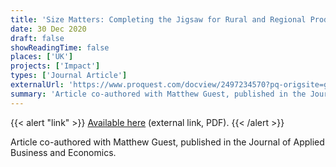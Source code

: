 ```yaml
---
title: 'Size Matters: Completing the Jigsaw for Rural and Regional Productivity'
date: 30 Dec 2020
draft: false
showReadingTime: false
places: ['UK']
projects: ['Impact']
types: ['Journal Article']
externalUrl: 'https://www.proquest.com/docview/2497234570?pq-origsite=gscholar&fromopenview=true'
summary: 'Article co-authored with Matthew Guest, published in the Journal of Applied Business and Economics.'
---
```


{{< alert "link" >}}
[Available here](https://www.proquest.com/docview/2497234570?pq-origsite=gscholar&fromopenview=true) (external link, PDF).
{{< /alert >}}

Article co-authored with Matthew Guest, published in the Journal of Applied Business and Economics.